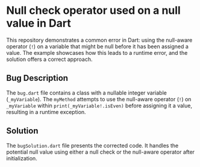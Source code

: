 # Null check operator used on a null value in Dart

This repository demonstrates a common error in Dart: using the null-aware operator (`!`) on a variable that might be null before it has been assigned a value.  The example showcases how this leads to a runtime error, and the solution offers a correct approach.

## Bug Description
The `bug.dart` file contains a class with a nullable integer variable (`_myVariable`). The `myMethod` attempts to use the null-aware operator (`!`) on `_myVariable` within `print(_myVariable!.isEven)` before assigning it a value, resulting in a runtime exception.

## Solution
The `bugSolution.dart` file presents the corrected code. It handles the potential null value using either a null check or the null-aware operator after initialization.